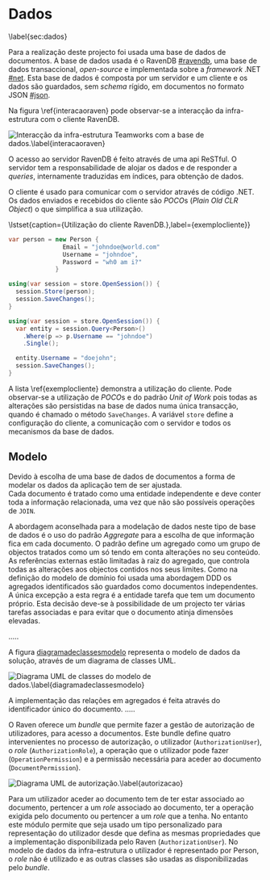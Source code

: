 Dados
=

\label{sec:dados}

Para a realização deste projecto foi usada uma base de dados de documentos. A base de dados usada é o RavenDB [#ravendb](), uma base de dados transaccional, *open-source* e implementada sobre a *framework* .NET [#net](). Esta base de dados é composta por um servidor e um cliente e os dados são guardados, sem *schema* rígido, em documentos no formato JSON [#json]().

Na figura \ref{interacaoraven} pode observar-se a interacção da infra-estrutura com o cliente RavenDB.

![Interacção da infra-estrutura Teamworks com a base de dados.\label{interacaoraven}](http://www.lucidchart.com/publicSegments/view/4fd76e6a-3ef0-4875-99c1-4ac60a78da40/image.png)

O acesso ao servidor RavenDB é feito através de uma api ReSTful. O servidor tem a responsabilidade de alojar os dados e de responder a *queries*, internamente traduzidas em índices, para obtenção de dados. 

O cliente é usado para comunicar com o servidor através de código .NET. Os dados enviados e recebidos do cliente são *POCO*s (*Plain Old CLR Object*) o que simplifica a sua utilização.

\lstset{caption={Utilização do cliente RavenDB.},label={exemplocliente}}

````csharp
var person = new Person {
               Email = "johndoe@world.com"
               Username = "johndoe",
               Password = "wh0 am i?"
             }

using(var session = store.OpenSession()) {
  session.Store(person);
  session.SaveChanges();
}

using(var session = store.OpenSession()) {
  var entity = session.Query<Person>()
    .Where(p => p.Username == "johndoe")
    .Single();

  entity.Username = "doejohn";
  session.SaveChanges();
}
```` 

A lista \ref{exemplocliente} demonstra a utilização do cliente. Pode observar-se a utilização de *POCO*s e do padrão *Unit of Work* pois todas as alterações são persistidas na base de dados numa única transacção, quando é chamado o método `SaveChanges`. A variável `store` define a configuração do cliente, a comunicação com o servidor e todos os mecanismos da base de dados.

Modelo
-

Devido à escolha de uma base de dados de documentos a forma de modelar os dados da aplicação tem de ser ajustada.  
Cada documento é tratado como uma entidade independente e deve conter toda a informação relacionada, uma vez que  não são possíveis operações de `JOIN`. 

A abordagem aconselhada para a modelação de dados neste tipo de base de dados é o uso do padrão *Aggregate* para a escolha de que informação fica em cada documento. O padrão define um agregado como um grupo de objectos tratados como um só tendo em conta alterações no seu conteúdo. 
As referências externas estão limitadas à raiz do agregado, que controla todas as alterações aos objectos contidos nos seus limites.
Como na definição do modelo de domínio foi usada uma abordagem DDD os agregados identificados são guardados como documentos independentes.
A única excepção a esta regra é a entidade tarefa que tem um documento próprio. Esta decisão deve-se à possibilidade de um projecto ter várias tarefas associadas e para evitar que o documento atinja dimensões elevadas.

.....

A figura [diagramadeclassesmodelo]() representa o modelo de dados da solução, através de um diagrama de classes UML.

![Diagrama UML de classes do modelo de dados.\label{diagramadeclassesmodelo}](http://www.lucidchart.com/publicSegments/view/4fd91524-d53c-4604-9e14-42450a4022d4/image.png)
 
A implementação das relações em agregados é feita através do identificador único do documento.
.....

O Raven oferece um *bundle* que permite fazer a gestão de autorização de utilizadores, para acesso a documentos. Este bundle define quatro intervenientes no processo de autorização, o utilizador (`AuthorizationUser`), o *role* (`AuthorizationRole`), a operação que o utilizador pode fazer (`OperationPermission`) e a permissão necessária para aceder ao documento (`DocumentPermission`). 

![Diagrama UML de autorização.\label{autorizacao}](http://www.lucidchart.com/publicSegments/view/4fd9c8d1-77b0-457e-8520-39800adcb320/image.png)

Para um utilizador aceder ao documento tem de ter estar associado ao documento, pertencer a um *role* associado ao documento, ter a operação exigida pelo documento ou pertencer a um *role* que a tenha. No entanto este módulo permite que seja usado um tipo personalizado para representação do utilizador desde que defina as mesmas propriedades que a implementação disponibilizada pelo Raven (`AuthorizationUser`). No modelo de dados da infra-estrutura o utilizador é representado por Person, o *role* não é utilizado e as outras classes são usadas as disponibilizadas pelo *bundle*.

